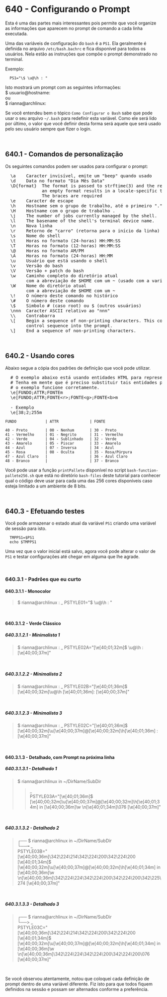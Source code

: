 ﻿# 640 - Configurando o Prompt

Esta é uma das partes mais interessantes pois permite que você organize as informações que aparecem
no prompt de comando a cada linha executada.  

Uma das variáveis de configuração do ``bash`` é a ``PS1``. Ela geralmente é definida no arquivo 
``/etc/bash.bachrc`` e fica disponível para todos os usuários. Nela estão as instruções que compõe 
o prompt demonstrado no terminal.  

Exemplo:
``` /etc/bash.bachrc
  PS1="\$ \u@\h : "
```

Isto mostrará um prompt com as seguintes informações:  
  $ usuario@hostname:   
  ou  
  $ rianna@archlinux:  

Se você entendeu bem o tópico ``Como Configurar o Bash`` sabe que pode usar o seu arquivo 
``~/.bash`` para redefinir esta variável. Como ele será lido por último, o valor que você definir
desta forma será aquele que será usado pelo seu usuário sempre que fizer o login.



&nbsp;

## 640.1 - Comandos de personalização

Os seguintes comandos podem ser usados para configurar o prompt:  

<pre>
  \a    Caracter invisível, emite um "beep" quando usado
  \d    Data no formato "Dia Mês Data"
  \D{format}  The format is passed to strftime(3) and the result is inserted in the prompt string;
              an empty format results in a locale-specific time representation. 
              The braces are required
  \e    Caracter de escape
  \h    Hostname sem o grupo de trabalho, até o primeiro "."
  \H    Hostname com o grupo de trabalho . 
  \j    The number of jobs currently managed by the shell. 
  \l    The basename of the shell's terminal device name. 
  \n    Nova linha
  \r    Retorno de "carro" (retorna para o início da linha)
  \s    Nome do shell
  \t    Horas no formato (24-horas) HH:MM:SS 
  \T    Horas no formato (12-horas) HH:MM:SS  
  \@    Horas no formato AM/PM
  \A    Horas no formato (24-horas) HH:MM 
  \u    Usuário que está usando o shell
  \v    Versão do bash
  \V    Versão + patch do bash
  \w    Caminho completo do diretório atual
        com a abreviação de $HOME com um ~ (usado com a variável $PROMPT_DIRTRIM)
  \W    Nome do diretório atual 
        com a abreviação de $HOME com um ~
  \!    O número deste comando no histórico
  \#    O número deste comando
  \$    Simbolo # (caso root) ou $ (outros usuários) 
  \nnn  Caracter ASCII relativo ao "nnn"
  \\    Contrabarra
  \[    Begin a sequence of non-printing characters. This could be used to embed a terminal 
        control sequence into the prompt. 
  \]    End a sequence of non-printing characters. 
</pre>


&nbsp;

## 640.2 - Usando cores

Abaixo segue a cópia dos padrões de definição que você pode utilizar.

<pre>
  # O exemplo abaixo está usando entidades HTML para representar os caracteres '&lt;' e '&gt;'.
  # Tenha em mente que é preciso substituir tais entidades pelos caracteres originais para que
  # o exemplo funcione corretamente.
  \e[FUNDO;ATTR;FONTEm
  \e[FUNDO;ATTR;FONTE&lt;r&gt;;FONTE&lt;g&gt;;FONTE&lt;b&gt;m
  
  - Exemplo
  \e[38;2;255m
</pre>

    FUNDO             | ATTR              | FONTE

    40 - Preto        | 00 - Nenhum       | 30 - Preto
    41 - Vermelho     | 01 - Negrito      | 31 - Vermelho
    42 - Verde        | 04 - Sublinhado   | 32 - Verde
    43 - Amarelo      | 05 - Piscar       | 33 - Amarelo
    44 - Azul         | 07 - Inversa      | 34 - Azul
    45 - Rosa         | 08 - Oculta       | 35 - Rosa/Púrpura
    47 - Azul Claro   |                   | 36 - Azul Claro
    48 - Branco       |                   | 37 - Branco 


Você pode usar a função ``printPallete`` disponível no script ``bash-function-pallete256.sh`` que
está no diretório ``bash-files`` deste tutorial para conhecer qual o código deve usar para cada uma
das 256 cores disponíveis caso esteja limitado a um ambiente de 8 bits.



&nbsp;

## 640.3 - Efetuando testes

Você pode armazenar o estado atual da variável ``PS1`` criando uma variável de sessão para isto.

``` shell
  TMPPS1=$PS1
  echo $TMPPS1
```

Uma vez que o valor inicial está salvo, agora você pode alterar o valor de ``PS1`` e testar 
configurações até chegar em alguma que lhe agrade.



&nbsp;

### 640.3.1 - Padrões que eu curto

#### 640.3.1.1 - Monocolor
> $ rianna@archlinux : _
> PSTYLE01="\$ \u@\h : "


&nbsp;

#### 640.3.1.2 - Verde Clássico
##### 640.3.1.2.1 - Minimalista 1
> $ rianna@archlinux : _
> PSTYLE02A="\[\e[40;01;32m\]\$ \u@\h : \[\e[40;00;37m\]"


&nbsp;

##### 640.3.1.2.2 - Minimalista 2
> $ rianna@archlinux : _
> PSTYLE02B="\[\e[40;01;36m\]\$ \[\e[40;00;32m\]\u@\h \[\e[40;01;36m\]: \[\e[40;00;37m\]"


&nbsp;

##### 640.3.1.2.3 - Minimalista 3
> $ rianna@archlinux : _
> PSTYLE02C="\[\e[40;01;36m\]\$ \[\e[40;00;32m\]\u\[\e[40;00;37m\]@\[\e[40;00;32m\]\h\[\e[40;01;36m\] : \[\e[40;00;37m\]"



&nbsp;

#### 640.3.1.3 - Detalhado, com Prompt na próxima linha
##### 640.3.1.3.1 - Detalhado 1
> $ rianna@archlinux in ~/DirName/SubDir
> > _  
> PSTYLE03A="\[\e[40;01;36m\]\$ \[\e[40;00;32m\]\u\[\e[40;00;37m\]@\[\e[40;00;32m\]\h\[\e[40;01;34m\] in \[\e[40;00;36m\]\w \n\[\e[40;01;34m\]\076 \[\e[40;00;37m\]"


&nbsp;

##### 640.3.1.3.2 - Detalhado 2
> ┌── $ rianna@archlinux in ~/DirName/SubDir  
> └──╼ _  
> PSTYLE03B="\[\e[40;00;36m\]\342\224\214\342\224\200\342\224\200 \[\e[40;01;34m\]\$ \[\e[40;00;32m\]\u\[\e[40;00;37m\]@\[\e[40;00;32m\]\h\[\e[40;01;34m\] in \[\e[40;00;36m\]\w \n\[\e[40;00;36m\]\342\224\224\342\224\200\342\224\200\342\225\274 \[\e[40;00;37m\]"


&nbsp;

##### 640.3.1.3.3 - Detalhado 3
> ┌── $ rianna@archlinux in ~/DirName/SubDir  
> └──> _  
> PSTYLE03C="\[\e[40;00;36m\]\342\224\214\342\224\200\342\224\200 \[\e[40;01;34m\]\$ \[\e[40;00;32m\]\u\[\e[40;00;37m\]@\[\e[40;00;32m\]\h\[\e[40;01;34m\] in \[\e[40;00;36m\]\w \n\[\e[40;00;36m\]\342\224\224\342\224\200\342\224\200\076 \[\e[40;00;37m\]"


&nbsp;

Se você observou atentamente, notou que coloquei cada definição de prompt dentro de uma variável
diferente. Fiz isto para que todos fiquem definidos na sessão e possam ser alternados conforme
a preferência.
